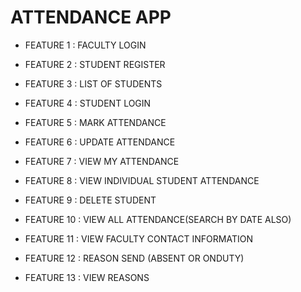 # ATTENDANCE APP

* FEATURE 1 : FACULTY LOGIN

* FEATURE 2 : STUDENT REGISTER

* FEATURE 3 : LIST OF STUDENTS

* FEATURE 4 : STUDENT LOGIN

* FEATURE 5 : MARK ATTENDANCE

* FEATURE 6 : UPDATE ATTENDANCE

* FEATURE 7 : VIEW MY ATTENDANCE

* FEATURE 8 : VIEW INDIVIDUAL STUDENT ATTENDANCE

* FEATURE 9 : DELETE STUDENT

* FEATURE 10 : VIEW ALL ATTENDANCE(SEARCH BY DATE ALSO)

* FEATURE 11 : VIEW FACULTY CONTACT INFORMATION

* FEATURE 12 : REASON SEND (ABSENT OR ONDUTY)

* FEATURE 13 : VIEW REASONS